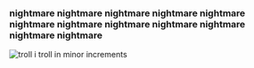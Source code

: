 <h3>nightmare nightmare nightmare nightmare nightmare nightmare nightmare nightmare nightmare nightmare nightmare nightmare</h3>

![troll](https://github.com/ZombieBrine13092/ZombieBrine13092/blob/main/troll.png)
i troll in minor increments
